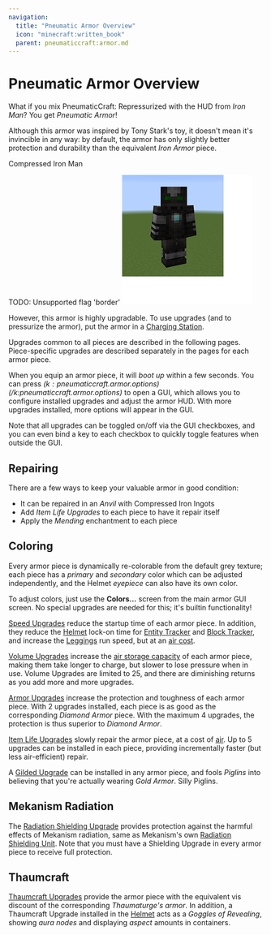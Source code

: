 ```yaml
---
navigation:
  title: "Pneumatic Armor Overview"
  icon: "minecraft:written_book"
  parent: pneumaticcraft:armor.md
---
```


# Pneumatic Armor Overview

What if you mix <Color hex="#228">PneumaticCraft: Repressurized</Color> with the HUD from *Iron Man*? You get *Pneumatic Armor*!

Although this armor was inspired by Tony Stark's toy, it doesn't mean it's invincible in any way: by default, the armor has only slightly better protection and durability than the equivalent *Iron Armor* piece. 

Compressed Iron Man

TODO: Unsupported flag 'border'
![](pneumatic_armor.png)

However, this armor is highly upgradable. To use upgrades (and to pressurize the armor), put the armor in a [Charging Station](../machines/charging_station.md).

Upgrades common to all pieces are described in the following pages. Piece-specific upgrades are described separately in the pages for each armor piece.

When you equip an armor piece, it will *boot up* within a few seconds. You can press *$(k:pneumaticcraft.armor.options)$(/k:pneumaticcraft.armor.options)* to open a GUI, which allows you to configure installed upgrades and adjust the armor HUD. With more upgrades installed, more options will appear in the GUI.

Note that all upgrades can be toggled on/off via the GUI checkboxes, and you can even bind a key to each checkbox to quickly toggle features when outside the GUI.

## Repairing

<ItemImage id="minecraft:anvil" />

There are a few ways to keep your valuable armor in good condition:
- It can be repaired in an *Anvil* with Compressed Iron Ingots
- Add *Item Life Upgrades* to each piece to have it repair itself
- Apply the *Mending* enchantment to each piece

## Coloring

Every armor piece is dynamically re-colorable from the default grey texture; each piece has a *primary* and *secondary* color which can be adjusted independently, and the Helmet *eyepiece* can also have its own color.

To adjust colors, just use the **Colors...** screen from the main armor GUI screen. No special upgrades are needed for this; it's builtin functionality!

<ItemImage id="pneumaticcraft:speed_upgrade" />

[Speed Upgrades](../base_concepts/upgrades.md#speed) reduce the startup time of each armor piece. In addition, they reduce the [Helmet](./pneumatic_helmet.md) lock-on time for [Entity Tracker](../base_concepts/upgrades.md#entity_tracker) and [Block Tracker](../base_concepts/upgrades.md#block_tracker), and increase the [Leggings](./pneumatic_leggings.md) run speed, but at an [air cost](../base_concepts/pressure.md).

<ItemImage id="pneumaticcraft:volume_upgrade" />

[Volume Upgrades](../base_concepts/upgrades.md#volume) increase the [air storage capacity](../base_concepts/pressure.md) of each armor piece, making them take longer to charge, but slower to lose pressure when in use. Volume Upgrades are limited to 25, and there are diminishing returns as you add more and more upgrades.

<ItemImage id="pneumaticcraft:armor_upgrade" />

[Armor Upgrades](../base_concepts/upgrades.md#armor) increase the protection and toughness of each armor piece. With 2 upgrades installed, each piece is as good as the corresponding *Diamond Armor* piece.  With the maximum 4 upgrades, the protection is thus superior to *Diamond Armor*.

<ItemImage id="pneumaticcraft:item_life_upgrade" />

[Item Life Upgrades](../base_concepts/upgrades.md#item_life) slowly repair the armor piece, at a cost of [air](../base_concepts/pressure.md). Up to 5 upgrades can be installed in each piece, providing incrementally faster (but less air-efficient) repair.

<ItemImage id="pneumaticcraft:gilded_upgrade" />

A [Gilded Upgrade](../base_concepts/upgrades.md#gilded) can be installed in any armor piece, and fools *Piglins* into believing that you're actually wearing *Gold Armor*. Silly Piglins.

## Mekanism Radiation

<ItemImage id="pneumaticcraft:radiation_shielding_upgrade" />

The [Radiation Shielding Upgrade](../base_concepts/upgrades.md#radiation_shielding) provides protection against the harmful effects of Mekanism radiation, same as Mekanism's own [Radiation Shielding Unit](https://wiki.aidancbrady.com/wiki/Radiation_Shielding_Unit). Note that you must have a Shielding Upgrade in every armor piece to receive full protection.

## Thaumcraft

[Thaumcraft Upgrades](../base_concepts/upgrades.md#thaumcraft) provide the armor piece with the equivalent vis discount of the corresponding *Thaumaturge's armor*.  In addition, a Thaumcraft Upgrade installed in the [Helmet](./helmet.md) acts as a *Goggles of Revealing*, showing *aura nodes* and displaying *aspect* amounts in containers.

